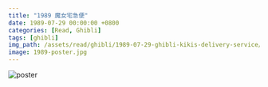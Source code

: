 ```yaml
---
title: "1989 魔女宅急便"
date: 1989-07-29 00:00:00 +0800
categories: [Read, Ghibli]
tags: [ghibli]
img_path: /assets/read/ghibli/1989-07-29-ghibli-kikis-delivery-service/
image: 1989-poster.jpg
---
```


![poster](1989-poster.jpg)
